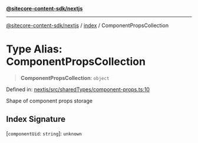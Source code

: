 [**@sitecore-content-sdk/nextjs**](../../README.md)

***

[@sitecore-content-sdk/nextjs](../../README.md) / [index](../README.md) / ComponentPropsCollection

# Type Alias: ComponentPropsCollection

> **ComponentPropsCollection**: `object`

Defined in: [nextjs/src/sharedTypes/component-props.ts:10](https://github.com/Sitecore/content-sdk/blob/583ad5957e2a493b98fa21293939a57df8afd235/packages/nextjs/src/sharedTypes/component-props.ts#L10)

Shape of component props storage

## Index Signature

\[`componentUid`: `string`\]: `unknown`
